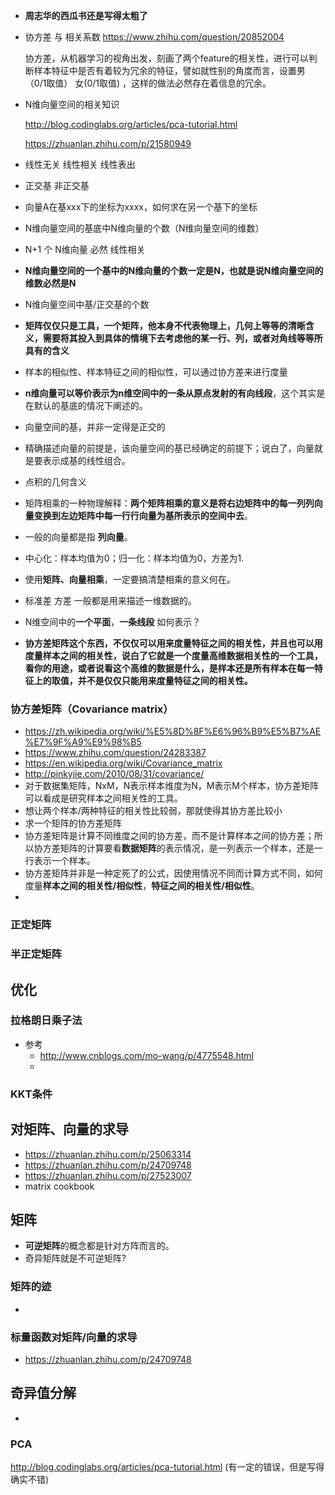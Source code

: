 * **周志华的西瓜书还是写得太粗了**

* 协方差 与 相关系数
  https://www.zhihu.com/question/20852004

  协方差，从机器学习的视角出发，刻画了两个feature的相关性，进行可以判断样本特征中是否有着较为冗余的特征，譬如就性别的角度而言，设置男（0/1取值） 女(0/1取值) ，这样的做法必然存在着信息的冗余。

* N维向量空间的相关知识

  http://blog.codinglabs.org/articles/pca-tutorial.html

  https://zhuanlan.zhihu.com/p/21580949

* 线性无关 线性相关 线性表出

* 正交基 非正交基

* 向量A在基xxx下的坐标为xxxx，如何求在另一个基下的坐标

* N维向量空间的基底中N维向量的个数（N维向量空间的维数）

* N+1 个 N维向量 必然 线性相关

* **N维向量空间的一个基中的N维向量的个数一定是N，也就是说N维向量空间的维数必然是N**

* N维向量空间中基/正交基的个数

* **矩阵仅仅只是工具，一个矩阵，他本身不代表物理上，几何上等等的清晰含义，需要将其投入到具体的情境下去考虑他的某一行、列，或者对角线等等所具有的含义**

* 样本的相似性、样本特征之间的相似性，可以通过协方差来进行度量

* **n维向量可以等价表示为n维空间中的一条从原点发射的有向线段**，这个其实是在默认的基底的情况下阐述的。

* 向量空间的基，并非一定得是正交的

* 精确描述向量的前提是，该向量空间的基已经确定的前提下；说白了，向量就是要表示成基的线性组合。

* 点积的几何含义

* 矩阵相乘的一种物理解释：**两个矩阵相乘的意义是将右边矩阵中的每一列列向量变换到左边矩阵中每一行行向量为基所表示的空间中去**。

* 一般的向量都是指  **列向量**。

* 中心化：样本均值为0；归一化：样本均值为0，方差为1.

* 使用**矩阵、向量相乘**，一定要搞清楚相乘的意义何在。

* 标准差 方差 一般都是用来描述一维数据的。

* N维空间中的**一个平面**，**一条线段** 如何表示？

* **协方差矩阵这个东西，不仅仅可以用来度量特征之间的相关性，并且也可以用度量样本之间的相关性，说白了它就是一个度量高维数据相关性的一个工具，看你的用途，或者说看这个高维的数据是什么，是样本还是所有样本在每一特征上的取值，并不是仅仅只能用来度量特征之间的相关性。**


### 协方差矩阵（Covariance matrix）

- https://zh.wikipedia.org/wiki/%E5%8D%8F%E6%96%B9%E5%B7%AE%E7%9F%A9%E9%98%B5
- https://www.zhihu.com/question/24283387
- https://en.wikipedia.org/wiki/Covariance_matrix
- http://pinkyjie.com/2010/08/31/covariance/
- 对于数据集矩阵，NxM，N表示样本维度为N，M表示M个样本，协方差矩阵可以看成是研究样本之间相关性的工具。
- 想让两个样本/两种特征的相关性比较弱，那就使得其协方差比较小
- 求一个矩阵的协方差矩阵
- 协方差矩阵是计算不同维度之间的协方差，而不是计算样本之间的协方差；所以协方差矩阵的计算要看**数据矩阵**的表示情况，是一列表示一个样本，还是一行表示一个样本。
- 协方差矩阵并非是一种定死了的公式，因使用情况不同而计算方式不同，如何度量**样本之间的相关性/相似性**，**特征之间的相关性/相似性**。
- ​

### 正定矩阵



### 半正定矩阵



## 优化

### 拉格朗日乘子法

* 参考
  * http://www.cnblogs.com/mo-wang/p/4775548.html
  * ​

### KKT条件



## 对矩阵、向量的求导

* https://zhuanlan.zhihu.com/p/25063314
* https://zhuanlan.zhihu.com/p/24709748
* https://zhuanlan.zhihu.com/p/27523007
* matrix cookbook



## 矩阵

* **可逆矩阵**的概念都是针对方阵而言的。
* 奇异矩阵就是不可逆矩阵?



### 矩阵的迹

* ​



### 标量函数对矩阵/向量的求导

* https://zhuanlan.zhihu.com/p/24709748



## 奇异值分解

* ​



### PCA

http://blog.codinglabs.org/articles/pca-tutorial.html  (有一定的错误，但是写得确实不错)



